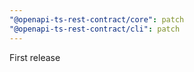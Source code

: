 ```yaml
---
"@openapi-ts-rest-contract/core": patch
"@openapi-ts-rest-contract/cli": patch
---
```


First release
